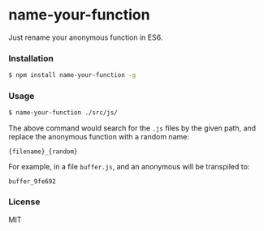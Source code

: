 # name-your-function

Just rename your anonymous function in ES6.

### Installation

```sh
$ npm install name-your-function -g
```

### Usage

```sh
$ name-your-function ./src/js/
```

The above command would search for the `.js` files by the given path, and replace
the anonymous function with a random name:

```
{filename}_{random}
```

For example, in a file `buffer.js`, and an anonymous will be transpiled to:

```
buffer_9fe692
```

### License

MIT

